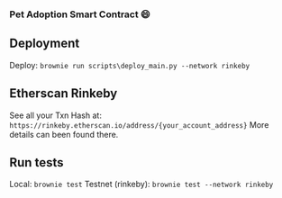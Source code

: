 ### Pet Adoption Smart Contract :smile:

## Deployment
Deploy: `brownie run scripts\deploy_main.py --network rinkeby`

## Etherscan Rinkeby
See all your Txn Hash at: `https://rinkeby.etherscan.io/address/{your_account_address}`
More details can been found there.

## Run tests
Local: `brownie test`
Testnet (rinkeby): `brownie test --network rinkeby`